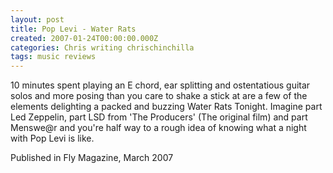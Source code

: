 ```yaml
---
layout: post
title: Pop Levi - Water Rats
created: 2007-01-24T00:00:00.000Z
categories: Chris writing chrischinchilla
tags: music reviews
---
```


10 minutes spent playing an E chord, ear splitting and ostentatious guitar solos and more posing than you care to shake a stick at are a few of the elements delighting a packed and buzzing Water Rats Tonight. Imagine part Led Zeppelin, part LSD from 'The Producers' (The original film) and part Menswe@r and you're half way to a rough idea of knowing what a night with Pop Levi is like.

Published in Fly Magazine, March 2007
